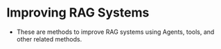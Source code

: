 # Improving RAG Systems
* These are methods to improve RAG systems using Agents, tools, and other related methods.

